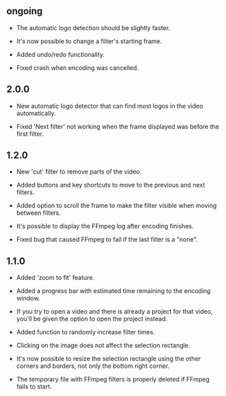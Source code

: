 ## ongoing

* The automatic logo detection should be slightly faster.

* It's now possible to change a filter's starting frame.

* Added undo/redo functionality.

* Fixed crash when encoding was cancelled.


## 2.0.0

* New automatic logo detector that can find most logos in the video
  automatically.

* Fixed 'Next filter' not working when the frame displayed was before
  the first filter.


## 1.2.0

* New 'cut' filter to remove parts of the video.

* Added buttons and key shortcuts to move to the previous and next
  filters.

* Added option to scroll the frame to make the filter visible when
  moving between filters.

* It's possible to display the FFmpeg log after encoding finishes.

* Fixed bug that caused FFmpeg to fail if the last filter is a "none".


## 1.1.0

* Added 'zoom to fit' feature.

* Added a progress bar with estimated time remaining to the encoding
  window.

* If you try to open a video and there is already a project for that
  video, you'll be given the option to open the project instead.

* Added function to randomly increase filter times.

* Clicking on the image does not affect the selection rectangle.

* It's now possible to resize the selection rectangle using the other
  corners and borders, not only the bottom right corner.

* The temporary file with FFmpeg filters is properly deleted if FFmpeg
  fails to start.
